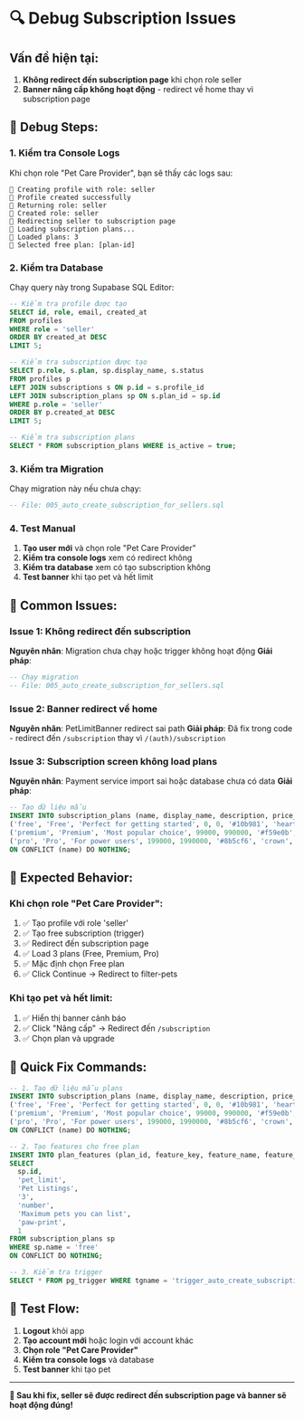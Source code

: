 # 🔍 Debug Subscription Issues

## Vấn đề hiện tại:
1. **Không redirect đến subscription page** khi chọn role seller
2. **Banner nâng cấp không hoạt động** - redirect về home thay vì subscription page

## 🔧 Debug Steps:

### 1. Kiểm tra Console Logs
Khi chọn role "Pet Care Provider", bạn sẽ thấy các logs sau:
```
🔵 Creating profile with role: seller
🔵 Profile created successfully
🔵 Returning role: seller
🔵 Created role: seller
🔵 Redirecting seller to subscription page
🔵 Loading subscription plans...
🔵 Loaded plans: 3
🔵 Selected free plan: [plan-id]
```

### 2. Kiểm tra Database
Chạy query này trong Supabase SQL Editor:
```sql
-- Kiểm tra profile được tạo
SELECT id, role, email, created_at 
FROM profiles 
WHERE role = 'seller' 
ORDER BY created_at DESC 
LIMIT 5;

-- Kiểm tra subscription được tạo
SELECT p.role, s.plan, sp.display_name, s.status
FROM profiles p
LEFT JOIN subscriptions s ON p.id = s.profile_id
LEFT JOIN subscription_plans sp ON s.plan_id = sp.id
WHERE p.role = 'seller'
ORDER BY p.created_at DESC
LIMIT 5;

-- Kiểm tra subscription plans
SELECT * FROM subscription_plans WHERE is_active = true;
```

### 3. Kiểm tra Migration
Chạy migration này nếu chưa chạy:
```sql
-- File: 005_auto_create_subscription_for_sellers.sql
```

### 4. Test Manual
1. **Tạo user mới** và chọn role "Pet Care Provider"
2. **Kiểm tra console logs** xem có redirect không
3. **Kiểm tra database** xem có tạo subscription không
4. **Test banner** khi tạo pet và hết limit

## 🚨 Common Issues:

### Issue 1: Không redirect đến subscription
**Nguyên nhân**: Migration chưa chạy hoặc trigger không hoạt động
**Giải pháp**: 
```sql
-- Chạy migration
-- File: 005_auto_create_subscription_for_sellers.sql
```

### Issue 2: Banner redirect về home
**Nguyên nhân**: PetLimitBanner redirect sai path
**Giải pháp**: Đã fix trong code - redirect đến `/subscription` thay vì `/(auth)/subscription`

### Issue 3: Subscription screen không load plans
**Nguyên nhân**: Payment service import sai hoặc database chưa có data
**Giải pháp**: 
```sql
-- Tạo dữ liệu mẫu
INSERT INTO subscription_plans (name, display_name, description, price_monthly, price_yearly, color, icon, is_popular, sort_order) VALUES
('free', 'Free', 'Perfect for getting started', 0, 0, '#10b981', 'heart', false, 1),
('premium', 'Premium', 'Most popular choice', 99000, 990000, '#f59e0b', 'star', true, 2),
('pro', 'Pro', 'For power users', 199000, 1990000, '#8b5cf6', 'crown', false, 3)
ON CONFLICT (name) DO NOTHING;
```

## 🎯 Expected Behavior:

### Khi chọn role "Pet Care Provider":
1. ✅ Tạo profile với role 'seller'
2. ✅ Tạo free subscription (trigger)
3. ✅ Redirect đến subscription page
4. ✅ Load 3 plans (Free, Premium, Pro)
5. ✅ Mặc định chọn Free plan
6. ✅ Click Continue → Redirect to filter-pets

### Khi tạo pet và hết limit:
1. ✅ Hiển thị banner cảnh báo
2. ✅ Click "Nâng cấp" → Redirect đến `/subscription`
3. ✅ Chọn plan và upgrade

## 🔧 Quick Fix Commands:

```sql
-- 1. Tạo dữ liệu mẫu plans
INSERT INTO subscription_plans (name, display_name, description, price_monthly, price_yearly, color, icon, is_popular, sort_order) VALUES
('free', 'Free', 'Perfect for getting started', 0, 0, '#10b981', 'heart', false, 1),
('premium', 'Premium', 'Most popular choice', 99000, 990000, '#f59e0b', 'star', true, 2),
('pro', 'Pro', 'For power users', 199000, 1990000, '#8b5cf6', 'crown', false, 3)
ON CONFLICT (name) DO NOTHING;

-- 2. Tạo features cho free plan
INSERT INTO plan_features (plan_id, feature_key, feature_name, feature_value, feature_type, description, icon, sort_order)
SELECT 
  sp.id,
  'pet_limit',
  'Pet Listings',
  '3',
  'number',
  'Maximum pets you can list',
  'paw-print',
  1
FROM subscription_plans sp 
WHERE sp.name = 'free'
ON CONFLICT DO NOTHING;

-- 3. Kiểm tra trigger
SELECT * FROM pg_trigger WHERE tgname = 'trigger_auto_create_subscription_for_seller';
```

## 📱 Test Flow:

1. **Logout** khỏi app
2. **Tạo account mới** hoặc login với account khác
3. **Chọn role "Pet Care Provider"**
4. **Kiểm tra console logs** và database
5. **Test banner** khi tạo pet

---

**🎉 Sau khi fix, seller sẽ được redirect đến subscription page và banner sẽ hoạt động đúng!**
